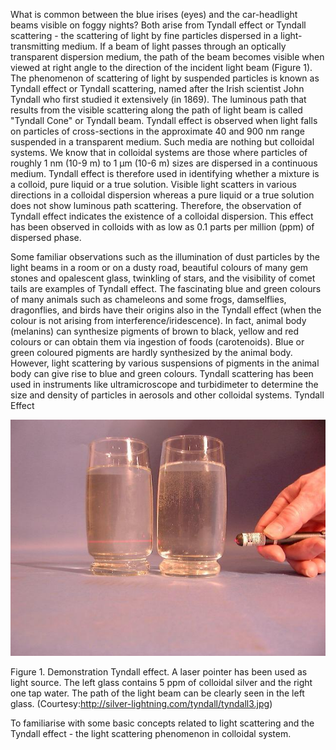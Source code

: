 What is common between the blue irises (eyes) and the car-headlight beams visible on foggy nights? Both arise from Tyndall effect or Tyndall scattering - the scattering of light by fine particles dispersed in a light-transmitting medium. If a beam of light passes through an optically transparent dispersion medium, the path of the beam becomes visible when viewed at right angle to the direction of the incident light beam (Figure 1). The phenomenon of scattering of light by suspended particles is known as Tyndall effect or Tyndall scattering, named after the Irish scientist John Tyndall who first studied it extensively (in 1869). The luminous path that results from the visible scattering along the path of light beam is called "Tyndall Cone" or Tyndall beam. Tyndall effect is observed when light falls on particles of cross-sections in the approximate 40 and 900 nm range suspended in a transparent medium. Such media are nothing but colloidal systems. We know that in colloidal systems are those where particles of roughly 1 nm (10-9 m) to 1 μm (10-6 m) sizes are dispersed in a continuous medium. Tyndall effect is therefore used in identifying whether a mixture is a colloid, pure liquid or a true solution. Visible light scatters in various directions in a colloidal dispersion whereas a pure liquid or a true solution does not show luminous path scattering. Therefore, the observation of Tyndall effect indicates the existence of a colloidal dispersion. This effect has been observed in colloids with as low as 0.1 parts per million (ppm) of dispersed phase.

Some familiar observations such as the illumination of dust particles by the light beams in a room or on a dusty road, beautiful colours of many gem stones and opalescent glass, twinkling of stars, and the visibility of comet tails are examples of Tyndall effect. The fascinating blue and green colours of many animals such as chameleons and some frogs, damselflies, dragonflies, and birds have their origins also in the Tyndall effect (when the colour is not arising from interference/iridescence). In fact, animal body (melanins) can synthesize pigments of brown to black, yellow and red colours or can obtain them via ingestion of foods (carotenoids). Blue or green coloured pigments are hardly synthesized by the animal body. However, light scattering by various suspensions of pigments in the animal body can give rise to blue and green colours. Tyndall scattering has been used in instruments like ultramicroscope and turbidimeter to determine the size and density of particles in aerosols and other colloidal systems.
Tyndall Effect

 <center><img src="images/tyndall_effect.jpg">  </center>

Figure 1. Demonstration Tyndall effect. A laser pointer has been used as light source. The left glass contains 5 ppm of colloidal silver and the right one tap water. The path of the light beam can be clearly seen in the left glass. (Courtesy:http://silver-lightning.com/tyndall/tyndall3.jpg)



To familiarise with some basic concepts related to light scattering and the Tyndall effect - the light scattering phenomenon in colloidal system.


